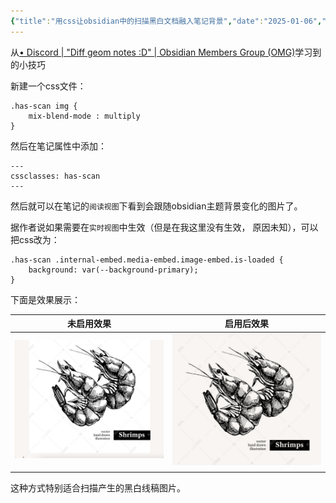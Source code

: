 ```yaml
---
{"title":"用css让obsidian中的扫描黑白文档融入笔记背景","date":"2025-01-06","lastmod":"2025-01-06","creation date":"2025-01-06 21:14","modification date":"星期一 2025 一月6日 21:18:28","categories":null,"tags":["CSS","obsidian","美化"],"alases":null,"dg-publish":true,"cssclasses":["has-scan"],"created":"2025-04-17T18:43","updated":"2025-04-18T02:00","dg-path":"Obsidian/用css让obsidian中的扫描黑白文档融入笔记背景.md","permalink":"/Obsidian/用css让obsidian中的扫描黑白文档融入笔记背景/","dgPassFrontmatter":true,"noteIcon":""}
---
```




从[• Discord | "Diff geom notes :D" | Obsidian Members Group (OMG)](https://discord.com/channels/686053708261228577/1283153363864911982/1283153363864911982)学习到的小技巧

新建一个css文件：
```
.has-scan img {
    mix-blend-mode : multiply
}
```

然后在笔记属性中添加：
```
---
cssclasses: has-scan
---
```

然后就可以在笔记的`阅读视图`下看到会跟随obsidian主题背景变化的图片了。

据作者说如果需要在`实时视图`中生效（但是在我这里没有生效， 原因未知），可以把css改为：
```
.has-scan .internal-embed.media-embed.image-embed.is-loaded {
    background: var(--background-primary);
}
```

下面是效果展示：

| 未启用效果                                       | 启用后效果                                       |
| ------------------------------------------- | ------------------------------------------- |
| ![assets/Pasted image 20250106211727.png](/img/user/107-%E6%88%91%E7%9A%84%E5%88%9B%E4%BD%9C/%E6%96%87%E5%AD%97/%E5%8D%9A%E5%AE%A2%E5%8F%91%E5%B8%83/Obsidian/assets/Pasted%20image%2020250106211727.png) | ![assets/Pasted image 20250106211742.png](/img/user/107-%E6%88%91%E7%9A%84%E5%88%9B%E4%BD%9C/%E6%96%87%E5%AD%97/%E5%8D%9A%E5%AE%A2%E5%8F%91%E5%B8%83/Obsidian/assets/Pasted%20image%2020250106211742.png) |
|                                             |                                             |



这种方式特别适合扫描产生的黑白线稿图片。